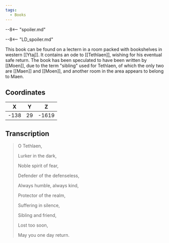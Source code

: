 ```yaml
---
tags:
  - Books
---
```


--8<-- "spoiler.md"

--8<-- "LD_spoiler.md"

This book can be found on a lectern in a room packed with bookshelves in western [[Ytaj]]. It contains an ode to [[Tethlaen]], wishing for his eventual safe return. The book has been speculated to have been written by [[Moen]], due to the term "sibling" used for Tethlaen, of which the only two are [[Maen]] and [[Moen]], and another room in the area appears to belong to Maen.

## Coordinates
| **X** | **Y** | **Z** |
| :---: | :---: | :---: |
| -138  |  29   | -1619 |

## Transcription
> O Tethlaen,
>
> Lurker in the dark,
>
> Noble spirit of fear,
>
> Defender of the defenseless,
>
> Always humble, always kind,
>
> Protector of the realm,
>
> Suffering in silence,
>
> Sibling and friend,
>
> Lost too soon,
>
> May you one day return.

